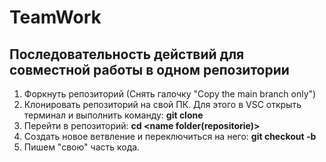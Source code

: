 # TeamWork
## Последовательность действий для совместной работы в одном репозитории
1. Форкнуть репозиторий (Снять галочку "Copy the main branch only")
2. Клонировать репозиторий на свой ПК. Для этого в VSC открыть терминал и выполнить команду: **git clone <url repositorie>**
3. Перейти в репозиторий: **cd <name folder(repositorie)>**
4. Создать новое ветвление и переключиться на него: **git checkout -b <name branch>**
5. Пишем "свою" часть кода.